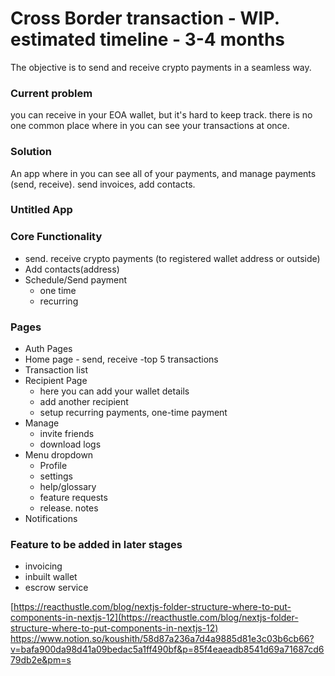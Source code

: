 # Cross Border transaction - WIP. estimated timeline - 3-4 months

The objective is to send and receive crypto payments in a seamless way.

### Current problem

you can receive in your EOA wallet, but it's hard to keep track. there is no one common place where in you can see your transactions at once.

### Solution

An app where in you can see all of your payments, and manage payments (send, receive). send invoices, add contacts.

### Untitled App

### Core Functionality

- send. receive crypto payments (to registered wallet address or outside)
- Add contacts(address)
- Schedule/Send payment
    - one time
    - recurring

### Pages

- Auth Pages
- Home page - send, receive -top 5 transactions
- Transaction list
- Recipient Page
    - here you can add your wallet details
    - add another recipient
    - setup recurring payments, one-time payment
- Manage
    - invite friends
    - download logs
- Menu dropdown
    - Profile
    - settings
    - help/glossary
    - feature requests
    - release. notes
- Notifications

### Feature to be added in later stages

- invoicing
- inbuilt wallet
- escrow service

[https://reacthustle.com/blog/nextjs-folder-structure-where-to-put-components-in-nextjs-12](https://reacthustle.com/blog/nextjs-folder-structure-where-to-put-components-in-nextjs-12)
https://www.notion.so/koushith/58d87a236a7d4a9885d81e3c03b6cb66?v=bafa900da98d41a09bedac5a1ff490bf&p=85f4eaeadb8541d69a71687cd679db2e&pm=s
